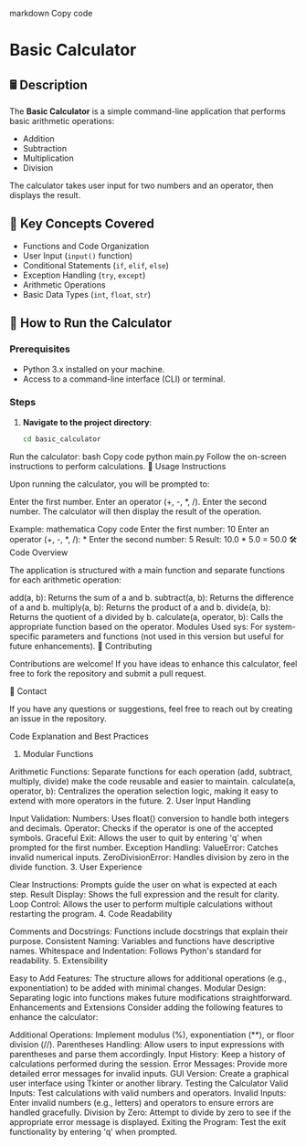 markdown
Copy code
# Basic Calculator

## 🖩 Description

The **Basic Calculator** is a simple command-line application that performs basic arithmetic operations:

- Addition
- Subtraction
- Multiplication
- Division

The calculator takes user input for two numbers and an operator, then displays the result.

## 🧰 Key Concepts Covered

- Functions and Code Organization
- User Input (`input()` function)
- Conditional Statements (`if`, `elif`, `else`)
- Exception Handling (`try`, `except`)
- Arithmetic Operations
- Basic Data Types (`int`, `float`, `str`)

## 🚀 How to Run the Calculator

### Prerequisites

- Python 3.x installed on your machine.
- Access to a command-line interface (CLI) or terminal.

### Steps

1. **Navigate to the project directory**:

   ```bash
   cd basic_calculator
Run the calculator:
bash
Copy code
python main.py
Follow the on-screen instructions to perform calculations.
📖 Usage Instructions

Upon running the calculator, you will be prompted to:

Enter the first number.
Enter an operator (+, -, *, /).
Enter the second number.
The calculator will then display the result of the operation.

Example:
mathematica
Copy code
Enter the first number: 10
Enter an operator (+, -, *, /): *
Enter the second number: 5
Result: 10.0 * 5.0 = 50.0
🛠️ Code Overview

The application is structured with a main function and separate functions for each arithmetic operation:

add(a, b): Returns the sum of a and b.
subtract(a, b): Returns the difference of a and b.
multiply(a, b): Returns the product of a and b.
divide(a, b): Returns the quotient of a divided by b.
calculate(a, operator, b): Calls the appropriate function based on the operator.
Modules Used
sys: For system-specific parameters and functions (not used in this version but useful for future enhancements).
🤝 Contributing

Contributions are welcome! If you have ideas to enhance this calculator, feel free to fork the repository and submit a pull request.

📧 Contact

If you have any questions or suggestions, feel free to reach out by creating an issue in the repository.

Code Explanation and Best Practices
1. Modular Functions

Arithmetic Functions: Separate functions for each operation (add, subtract, multiply, divide) make the code reusable and easier to maintain.
calculate(a, operator, b): Centralizes the operation selection logic, making it easy to extend with more operators in the future.
2. User Input Handling

Input Validation:
Numbers: Uses float() conversion to handle both integers and decimals.
Operator: Checks if the operator is one of the accepted symbols.
Graceful Exit: Allows the user to quit by entering 'q' when prompted for the first number.
Exception Handling:
ValueError: Catches invalid numerical inputs.
ZeroDivisionError: Handles division by zero in the divide function.
3. User Experience

Clear Instructions: Prompts guide the user on what is expected at each step.
Result Display: Shows the full expression and the result for clarity.
Loop Control: Allows the user to perform multiple calculations without restarting the program.
4. Code Readability

Comments and Docstrings: Functions include docstrings that explain their purpose.
Consistent Naming: Variables and functions have descriptive names.
Whitespace and Indentation: Follows Python's standard for readability.
5. Extensibility

Easy to Add Features: The structure allows for additional operations (e.g., exponentiation) to be added with minimal changes.
Modular Design: Separating logic into functions makes future modifications straightforward.
Enhancements and Extensions
Consider adding the following features to enhance the calculator:

Additional Operations: Implement modulus (%), exponentiation (**), or floor division (//).
Parentheses Handling: Allow users to input expressions with parentheses and parse them accordingly.
Input History: Keep a history of calculations performed during the session.
Error Messages: Provide more detailed error messages for invalid inputs.
GUI Version: Create a graphical user interface using Tkinter or another library.
Testing the Calculator
Valid Inputs: Test calculations with valid numbers and operators.
Invalid Inputs: Enter invalid numbers (e.g., letters) and operators to ensure errors are handled gracefully.
Division by Zero: Attempt to divide by zero to see if the appropriate error message is displayed.
Exiting the Program: Test the exit functionality by entering 'q' when prompted.
